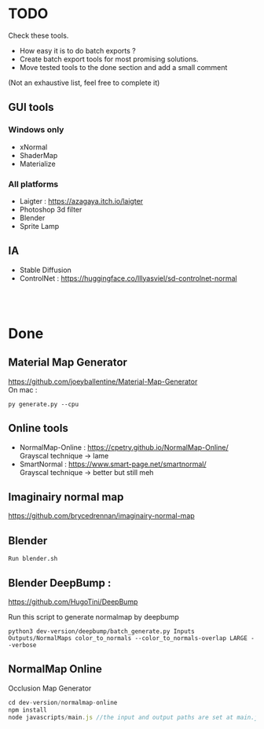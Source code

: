 # TODO

Check these tools.  
- How easy it is to do batch exports ?  
- Create batch export tools for most promising solutions.  
- Move tested tools to the done section and add a small comment

(Not an exhaustive list, feel free to complete it)

## GUI tools
### Windows only
-	xNormal
-	ShaderMap
-	Materialize
### All platforms
-	Laigter : https://azagaya.itch.io/laigter
- 	Photoshop 3d filter
-	Blender 
-	Sprite Lamp
## IA
-	Stable Diffusion
-	ControlNet : https://huggingface.co/lllyasviel/sd-controlnet-normal


<br><br>

# Done
## Material Map Generator

https://github.com/joeyballentine/Material-Map-Generator  
On mac :

    py generate.py --cpu

## Online tools 

- NormalMap-Online : https://cpetry.github.io/NormalMap-Online/  
        Grayscal technique -> lame
- SmartNormal : https://www.smart-page.net/smartnormal/  
		Grayscal technique -> better but still meh

## Imaginairy normal map

https://github.com/brycedrennan/imaginairy-normal-map  

## Blender

    Run blender.sh

## Blender DeepBump : 
https://github.com/HugoTini/DeepBump

Run this script to generate normalmap by deepbump
``` 
python3 dev-version/deepbump/batch_generate.py Inputs Outputs/NormalMaps color_to_normals --color_to_normals-overlap LARGE --verbose
```

## NormalMap Online
Occlusion Map Generator
```js
cd dev-version/normalmap-online
npm install
node javascripts/main.js //the input and output paths are set at main.js file
```